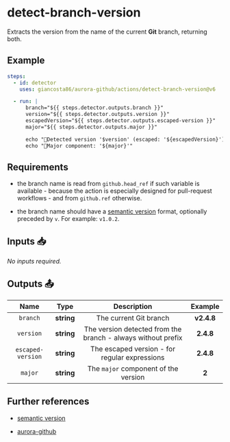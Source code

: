 # detect-branch-version

Extracts the version from the name of the current **Git** branch, returning both.

## Example

```yaml
steps:
  - id: detector
    uses: giancosta86/aurora-github/actions/detect-branch-version@v6

  - run: |
      branch="${{ steps.detector.outputs.branch }}"
      version="${{ steps.detector.outputs.version }}"
      escapedVersion="${{ steps.detector.outputs.escaped-version }}"
      major="${{ steps.detector.outputs.major }}"

      echo "🔎Detected version '$version' (escaped: '${escapedVersion}') from branch '$branch'"
      echo "🔎Major component: '${major}'"
```

## Requirements

- the branch name is read from `github.head_ref` if such variable is available - because the action is especially designed for pull-request workflows - and from `github.ref` otherwise.

- the branch name should have a [semantic version](https://semver.org/) format, optionally preceded by `v`. For example: `v1.0.2`.

## Inputs 📥

_No inputs required._

## Outputs 📤

|       Name        |    Type    |                         Description                          |   Example   |
| :---------------: | :--------: | :----------------------------------------------------------: | :---------: |
|     `branch`      | **string** |                    The current Git branch                    | **v2.4.8**  |
|     `version`     | **string** | The version detected from the branch - always without prefix |  **2.4.8**  |
| `escaped-version` | **string** |        The escaped version - for regular expressions         | **2\.4\.8** |
|      `major`      | **string** |             The `major` component of the version             |    **2**    |

## Further references

- [semantic version](https://semver.org/)

- [aurora-github](../../README.md)
